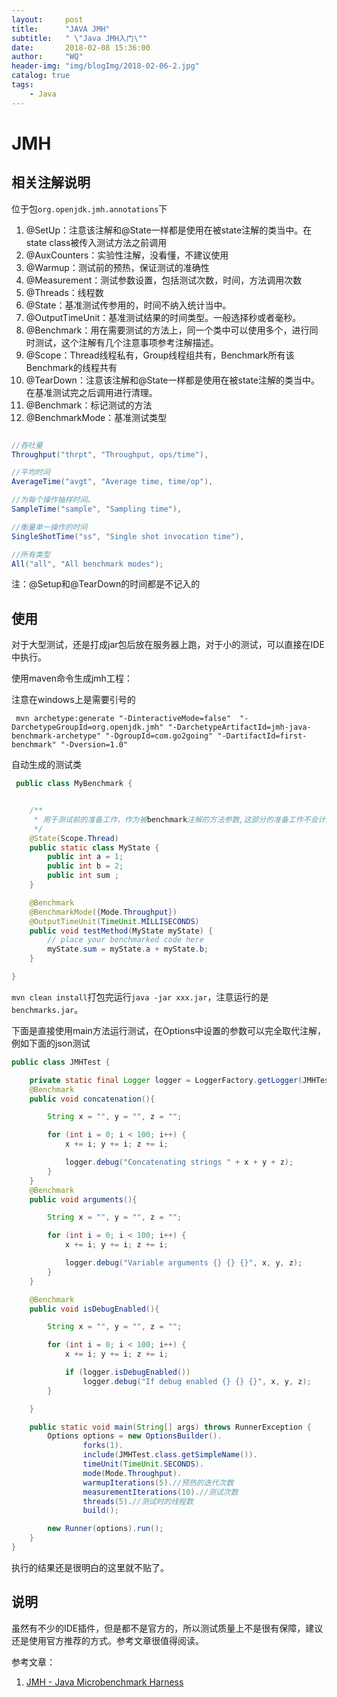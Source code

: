 ```yaml
---
layout:     post
title:      "JAVA JMH"
subtitle:   " \"Java JMH入门\""
date:       2018-02-08 15:36:00
author:     "WQ"
header-img: "img/blogImg/2018-02-06-2.jpg"
catalog: true
tags:
    - Java
---
```


# JMH

## 相关注解说明

位于包`org.openjdk.jmh.annotations`下

1. @SetUp：注意该注解和@State一样都是使用在被state注解的类当中。在state class被传入测试方法之前调用
2. @AuxCounters：实验性注解，没看懂，不建议使用
4. @Warmup：测试前的预热，保证测试的准确性
5. @Measurement：测试参数设置，包括测试次数，时间，方法调用次数
6. @Threads：线程数
7. @State：基准测试传参用的，时间不纳入统计当中。
8. @OutputTimeUnit：基准测试结果的时间类型。一般选择秒或者毫秒。
9. @Benchmark：用在需要测试的方法上，同一个类中可以使用多个，进行同时测试，这个注解有几个注意事项参考注解描述。
10. @Scope：Thread线程私有，Group线程组共有，Benchmark所有该Benchmark的线程共有
11. @TearDown：注意该注解和@State一样都是使用在被state注解的类当中。在基准测试完之后调用进行清理。
12. @Benchmark：标记测试的方法
3. @BenchmarkMode：基准测试类型

```java

//吞吐量
Throughput("thrpt", "Throughput, ops/time"),

//平均时间
AverageTime("avgt", "Average time, time/op"),

//为每个操作抽样时间。
SampleTime("sample", "Sampling time"),

//衡量单一操作的时间
SingleShotTime("ss", "Single shot invocation time"),

//所有类型
All("all", "All benchmark modes");
```

注：@Setup和@TearDown的时间都是不记入的

## 使用

对于大型测试，还是打成jar包后放在服务器上跑，对于小的测试，可以直接在IDE中执行。

使用maven命令生成jmh工程：

注意在windows上是需要引号的

```shell
 mvn archetype:generate "-DinteractiveMode=false"  "-DarchetypeGroupId=org.openjdk.jmh" "-DarchetypeArtifactId=jmh-java-benchmark-archetype" "-DgroupId=com.go2going" "-DartifactId=first-benchmark" "-Dversion=1.0"
```

自动生成的测试类

```java
 public class MyBenchmark {


    /**
     * 用于测试前的准备工作，作为被benchmark注解的方法参数,这部分的准备工作不会计入基本测试的数据当中
     */
    @State(Scope.Thread)
    public static class MyState {
        public int a = 1;
        public int b = 2;
        public int sum ;
    }

    @Benchmark
    @BenchmarkMode({Mode.Throughput})
    @OutputTimeUnit(TimeUnit.MILLISECONDS)
    public void testMethod(MyState myState) {
        // place your benchmarked code here
        myState.sum = myState.a + myState.b;
    }

}
```

`mvn clean install`打包完运行`java -jar xxx.jar`，注意运行的是`benchmarks.jar`。

下面是直接使用main方法运行测试，在Options中设置的参数可以完全取代注解，例如下面的json测试

```java
public class JMHTest {

    private static final Logger logger = LoggerFactory.getLogger(JMHTest.class);
    @Benchmark
    public void concatenation(){

        String x = "", y = "", z = "";

        for (int i = 0; i < 100; i++) {
            x += i; y += i; z += i;

            logger.debug("Concatenating strings " + x + y + z);
        }
    }
    @Benchmark
    public void arguments(){

        String x = "", y = "", z = "";

        for (int i = 0; i < 100; i++) {
            x += i; y += i; z += i;

            logger.debug("Variable arguments {} {} {}", x, y, z);
        }
    }

    @Benchmark
    public void isDebugEnabled(){

        String x = "", y = "", z = "";

        for (int i = 0; i < 100; i++) {
            x += i; y += i; z += i;

            if (logger.isDebugEnabled())
                logger.debug("If debug enabled {} {} {}", x, y, z);
        }

    }

    public static void main(String[] args) throws RunnerException {
        Options options = new OptionsBuilder().
                forks(1).
                include(JMHTest.class.getSimpleName()).
                timeUnit(TimeUnit.SECONDS).
                mode(Mode.Throughput).
                warmupIterations(5).//预热的迭代次数
                measurementIterations(10).//测试次数
                threads(5).//测试时的线程数
                build();

        new Runner(options).run();
    }
}

```

执行的结果还是很明白的这里就不贴了。

## 说明

虽然有不少的IDE插件，但是都不是官方的，所以测试质量上不是很有保障，建议还是使用官方推荐的方式。参考文章很值得阅读。

参考文章：

1. [JMH - Java Microbenchmark Harness](http://tutorials.jenkov.com/java-performance/jmh.html)